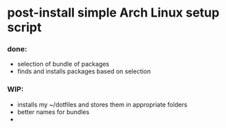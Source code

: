 # post-install simple Arch Linux setup script

### done:
- selection of bundle of packages
- finds and installs packages based on selection

### WIP:
- installs my ~/dotfiles and stores them in appropriate folders
- better names for bundles
- 

